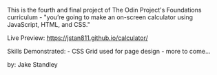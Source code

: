 This is the fourth and final project of The Odin Project's Foundations curriculum - "you’re going to make an on-screen calculator using JavaScript, HTML, and CSS."

Live Preview: https://jstan811.github.io/calculator/

Skills Demonstrated:
    - CSS Grid used for page design
    - more to come...

by: Jake Standley